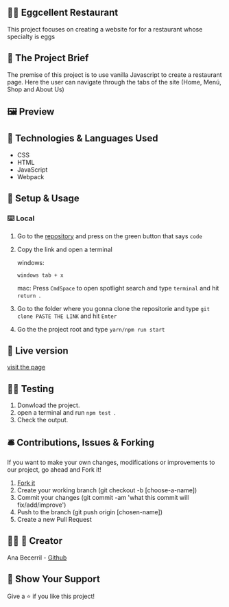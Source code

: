 ## 🍳🥚 Eggcellent Restaurant

This project focuses on creating a website for for a restaurant whose specialty is eggs

## 🧮 The Project Brief

The premise of this project is to use vanilla Javascript to create a restaurant page. Here the user can navigate through the tabs of the site (Home, Menú, Shop and About Us)

## 🖼️ Preview

## 🧬 Technologies & Languages Used
- CSS
- HTML
- JavaScript
- Webpack

## 🔰 Setup & Usage

### ⌨️ Local 

1. Go to the [repository](https://github.com/Ana-Becerril/egg-cellent-restaurant) and press on the green button that says ```code```
2. Copy the link and open a terminal 

    windows:

    ```windows tab + x ```

    mac: Press ```CmdSpace``` to open spotlight search and type ```terminal``` and hit ```return ```.


3. Go to the folder where you gonna clone the repositorie and type ```git clone PASTE THE LINK``` and hit ```Enter ```

4. Go the the project root and type ``` yarn/npm run start ```

## 🚀 Live version
[visit the page](https://eggcellent-restaurant.netlify.app/)


## 🧫🔬 Testing

1. Donwload the project.
2. open a terminal and run ```npm test ```.
3. Check the output.
## 🛎️ Contributions, Issues & Forking

If you want to make your own changes, modifications or improvements to our project, go ahead and Fork it!
1. [Fork it](https://github.com/Ana-Becerril/egg-cellent-restaurant/fork)
2. Create your working branch (git checkout -b [choose-a-name])
3. Commit your changes (git commit -am 'what this commit will fix/add/improve')
4. Push to the branch (git push origin [chosen-name])
5. Create a new Pull Request

## 👩‍💻 🦄 Creator

Ana Becerril - [Github](https://github.com/Ana-Becerril)

## 💚 Show Your Support

Give a ⭐️ if you like this project!
